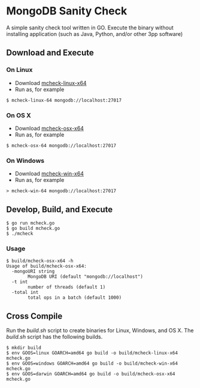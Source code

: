 # MongoDB Sanity Check
A simple sanity check tool written in GO.  Execute the binary without installing application (such as Java, Python, and/or other 3pp software)
## Download and Execute
### On Linux
- Download [mcheck-linux-x64](https://github.com/simagix/mongodb-sanity-check/blob/master/build/mcheck-linux-x64)
- Run as, for example
```
$ mcheck-linux-64 mongodb://localhost:27017
```
### On OS X
- Download [mcheck-osx-x64](https://github.com/simagix/mongodb-sanity-check/blob/master/build/mcheck-osx-x64)
- Run as, for example
```
$ mcheck-osx-64 mongodb://localhost:27017
```
### On Windows
- Download [mcheck-win-x64](https://github.com/simagix/mongodb-sanity-check/blob/master/build/mcheck-win-x64)
- Run as, for example
```
> mcheck-win-64 mongodb://localhost:27017
```
## Develop, Build, and Execute
```
$ go run mcheck.go
$ go build mcheck.go
$ ./mcheck
```

### Usage
```
$ build/mcheck-osx-x64 -h
Usage of build/mcheck-osx-x64:
  -mongoURI string
    	MongoDB URI (default "mongodb://localhost")
  -t int
    	number of threads (default 1)
  -total int
    	total ops in a batch (default 1000)
```

## Cross Compile
Run the *build.sh* script to create binaries for Linux, Windows, and OS X.  The *build.sh* script has the following builds.
```
$ mkdir build
$ env GOOS=linux GOARCH=amd64 go build -o build/mcheck-linux-x64 mcheck.go
$ env GOOS=windows GOARCH=amd64 go build -o build/mcheck-win-x64 mcheck.go
$ env GOOS=darwin GOARCH=amd64 go build -o build/mcheck-osx-x64 mcheck.go
```
